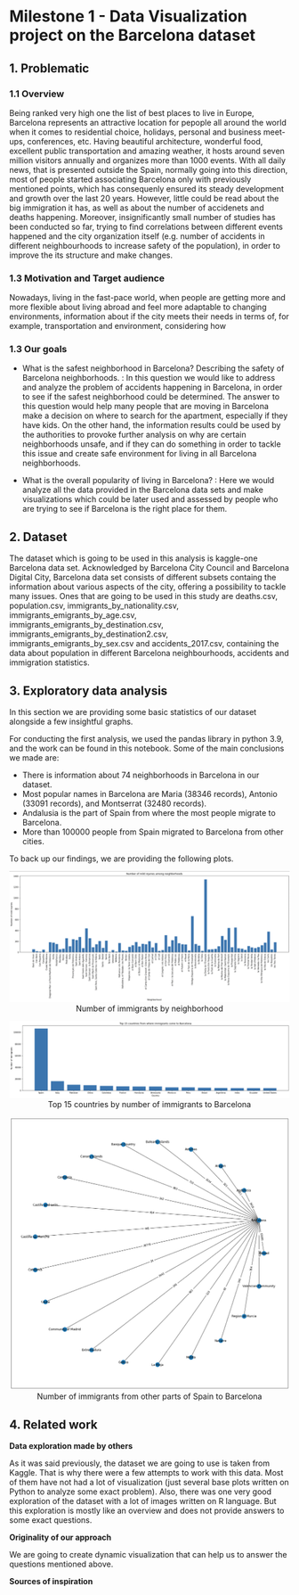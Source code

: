 # Milestone 1 - Data Visualization project on the Barcelona dataset

## 1. Problematic

### 1.1 Overview

Being ranked very high one the list of best places to live in Europe, Barcelona represents an attractive location for pepople all around the world when it comes to residential choice, holidays, personal and business meet-ups, conferences, etc. Having beautiful architecture, wonderful food, excellent public transportation and amazing weather, it hosts around seven million visitors annually and organizes more than 1000 events. With all daily news, that is presented outside the Spain, normally going into this direction, most of people started associating Barcelona only with previously mentioned points, which has consequenly ensured its steady development and growth over the last 20 years. However, little could be read about the big immigration it has, as well as about the number of accidenets and deaths happening. Moreover, insignificantly small number of studies has been conducted so far, trying to find correlations between different events happened and the city organization itself (e.g. number of accidents in different neighbourhoods to increase safety of the population), in order to improve the its structure and make changes.  

### 1.3 Motivation and Target audience

Nowadays, living in the fast-pace world, when people are getting more and more flexible about living abroad and feel more adaptable to changing environments, information about if the city meets their needs in terms of, for example, transportation and environment, considering how 

### 1.3 Our goals

- What is the safest neighborhood in Barcelona? Describing the safety of Barcelona neighborhoods. : In this question we would like to address and analyze the problem of accidents happening in Barcelona, in order to see if the safest neighborhood could be determined. The answer to this question would help many people that are moving in Barcelona make a decision on where to search for the apartment, especially if they have kids. On the other hand, the information results could be used by the authorities to provoke further analysis on why are certain neighborhoods unsafe, and if they can do something in order to tackle this issue and create safe environment for living in all Barcelona neighborhoods.

- What is the overall popularity of living in Barcelona? :  Here we would analyze all the data provided in the Barcelona data sets and make visualizations which could be later used and assessed by people who are trying to see if Barcelona is the right place for them.  

## 2. Dataset

The dataset which is going to be used in this analysis is kaggle-one Barcelona data set. Acknowledged by Barcelona City Council and Barcelona Digital City, Barcelona data set consists of different subsets containg the information about various aspects of the city, offering a possibility to tackle many issues. Ones that are going to be used in this study are deaths.csv, population.csv, immigrants_by_nationality.csv, immigrants_emigrants_by_age.csv, immigrants_emigrants_by_destination.csv, immigrants_emigrants_by_destination2.csv, immigrants_emigrants_by_sex.csv and accidents_2017.csv, containing the data about population in different Barcelona neighbourhoods, accidents and immigration statistics.

## 3. Exploratory data analysis

In this section we are providing some basic statistics of our dataset alongside a few insightful graphs.

For conducting the first analysis, we used the pandas library in python 3.9, and the work can be found in this notebook. Some of the main conclusions we made are:

- There is information about 74 neighborhoods in Barcelona in our dataset.
- Most popular names in Barcelona are Maria (38346 records), Antonio (33091 records), and Montserrat (32480 records).
- Andalusia is the part of Spain from where the most people migrate to Barcelona.
- More than 100000 people from Spain migrated to Barcelona from other cities.

To back up our findings, we are providing the following plots.

<p align="center">
  <img src="images/im_by_ne.png"/>
  Number of immigrants by neighborhood
</p>

<p align="center">
  <img src="images/top15.png"/>
  Top 15 countries by number of immigrants to Barcelona
</p>

<p align="center">
  <img src="images/immigrants from spain.png"/>
  Number of immigrants from other parts of Spain to Barcelona
</p>

## 4. Related work
**Data exploration made by others**

As it was said previously, the dataset we are going to use is taken from Kaggle. That is why there were a few attempts to work with this data. Most of them have not had a lot of visualization (just several base plots written on Python to analyze some exact problem). Also, there was one very good exploration of the dataset with a lot of images written on R language. But this exploration is mostly like an overview and does not provide answers to some exact questions.

**Originality of our approach**

We are going to create dynamic visualization that can help us to answer the questions mentioned above.  

**Sources of inspiration**
